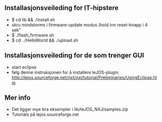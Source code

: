 
## Installasjonsveileding for IT-hipstere

  * $ cd lib && ./install.sh
  * skru mindstorms i firmware-update modus (hold inn reset-knapp i 4
    sek"
  * $ ./flash_firmware.sh
  * $ cd ../HelloWorld && ./upload.sh



## Installasjonsveileding for de som trenger GUI

- start eclipse
- følg denne instruksjonen for å installere leJOS-plugin.
http://lejos.sourceforge.net/nxt/nxj/tutorial/Preliminaries/UsingEclipse.htm

## Mer info
 - Det ligger mye bra eksempler i lib/leJOS_NXJ/samples.zip
 - Tutorials på lejos.sourceforge.net
